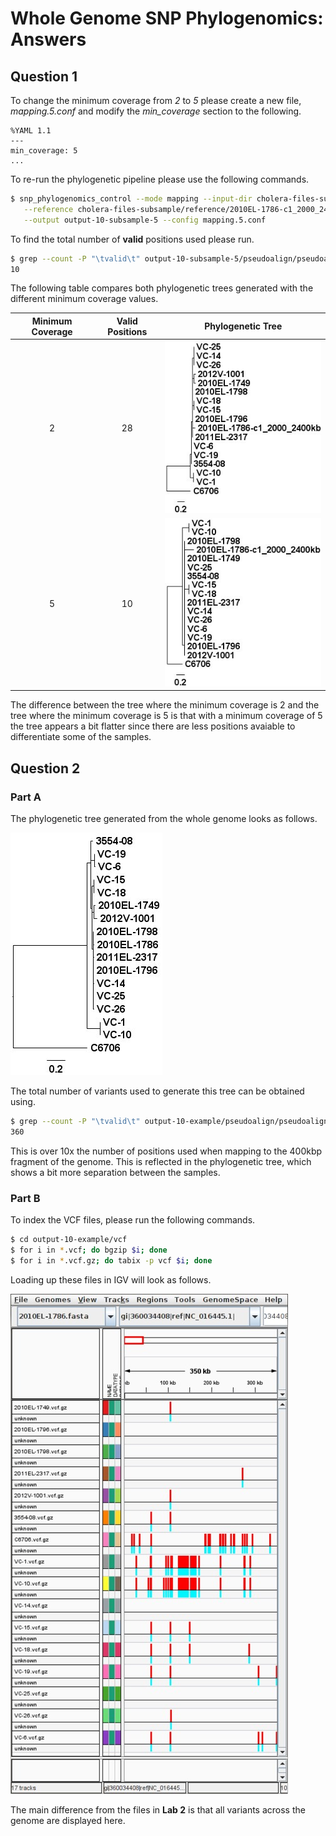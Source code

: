 Whole Genome SNP Phylogenomics: Answers
=======================================

Question 1
----------

To change the minimum coverage from *2* to *5* please create a new file, *mapping.5.conf* and modify the *min_coverage* section to the following.

```
%YAML 1.1
---
min_coverage: 5
...
```

To re-run the phylogenetic pipeline please use the following commands.

```bash
$ snp_phylogenomics_control --mode mapping --input-dir cholera-files-subsample/fastq/ \
   --reference cholera-files-subsample/reference/2010EL-1786-c1_2000_2400kb.fasta \
   --output output-10-subsample-5 --config mapping.5.conf
```

To find the total number of **valid** positions used please run.

```bash
$ grep --count -P "\tvalid\t" output-10-subsample-5/pseudoalign/pseudoalign-positions.tsv
10
```

The following table compares both phylogenetic trees generated with the different minimum coverage values.
   
| Minimum Coverage | Valid Positions | Phylogenetic Tree                                              |
|:----------------:|:---------------:|:--------------------------------------------------------------:|
| 2                | 28              | ![output-10-subsample.jpg](images/output-10-subsample.jpg)     |
| 5                | 10              | ![output-10-subsample-5.jpg](images/output-10-subsample-5.jpg) |

The difference between the tree where the minimum coverage is 2 and the tree where the minimum coverage is 5 is that with a minimum coverage of 5 the tree appears a bit flatter since there are less positions avaiable to differentiate some of the samples.

Question 2
----------

### Part A

The phylogenetic tree generated from the whole genome looks as follows.

![output-10-tree.jpg](images/output-10-tree.jpg)

The total number of variants used to generate this tree can be obtained using.

```bash
$ grep --count -P "\tvalid\t" output-10-example/pseudoalign/pseudoalign-positions.tsv
360
```

This is over 10x the number of positions used when mapping to the 400kbp fragment of the genome.  This is reflected in the phylogenetic tree, which shows a bit more separation between the samples.

### Part B

To index the VCF files, please run the following commands.

```bash
$ cd output-10-example/vcf
$ for i in *.vcf; do bgzip $i; done
$ for i in *.vcf.gz; do tabix -p vcf $i; done
```

Loading up these files in IGV will look as follows.

![igv variant](images/igv-variant-q2b.jpg)

The main difference from the files in **Lab 2** is that all variants across the genome are displayed here.
